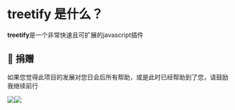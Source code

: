 # treetify 是什么？

**treetify**是一个非常快速且可扩展的javascript插件

## 💖 捐赠

如果您觉得此项目的发展对您日会后所有帮助，或是此时已经帮助到了您，请鼓励我继续前行

<div style="display: flex;flex-wrap: wrap">
    <img src="https://ajiho.github.io/assets/img/ali_pay.png">
    <img src="https://ajiho.github.io/assets/img/wechat_pay.png">
</div>
